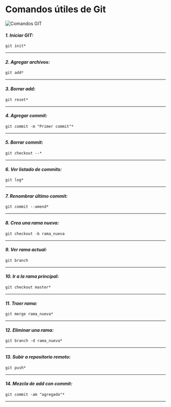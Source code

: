 # Comandos útiles de Git

![Comandos GIT](https://th.bing.com/th/id/R.135f0e7cad3b6837f092205712792738?rik=mw7r1CD1r3LivQ&pid=ImgRaw&r=0)


#### *1. Iniciar GIT:*
    git init*
---

#### *2. Agregar archivos:*
    git add*
---

#### *3. Borrar add:*
    git reset*
---
#### *4. Agregar commit:*
    git commit -m "Primer commit"*
---
#### *5. Borrar commit:*
    git checkout --*
---
#### *6. Ver listado de commits:*
    git log*
---
#### *7. Renombrar último commit:*
    git commit --amend*

---
#### *8. Crea una rama nueva:*
    git checkout -b rama_nueva

   
---
#### *9. Ver rama actual:*
    git branch

---
#### *10. Ir a la rama principal:*
    git checkout master*
    
---
#### *11. Traer rama:*
    git merge rama_nueva*
---
#### *12. Eliminar una rama:*
    git branch -d rama_nueva*
---
#### *13. Subir a repositorio remoto:*
    git push*
---
#### *14. Mezcla de add con commit:*
    git commit -am "agregado"*
---